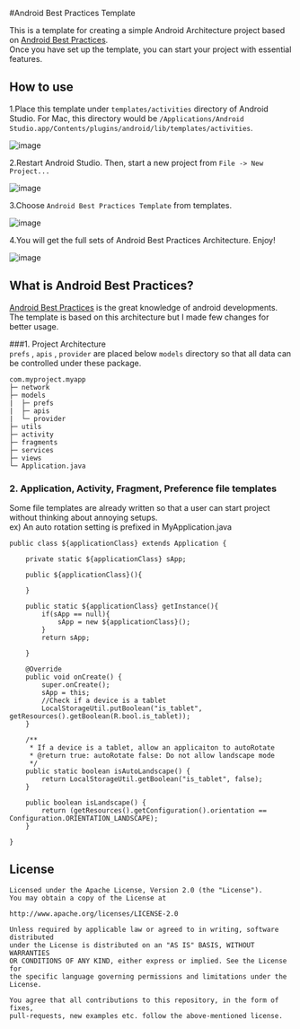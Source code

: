#Android Best Practices Template

This is a template for creating a simple Android Architecture project based on [Android Best Practices](https://github.com/futurice/android-best-practices).  
Once you have set up the template, you can start your project with essential features.

## How to use
1.Place this template under `templates/activities` directory of Android Studio.
For Mac, this directory would be `/Applications/Android Studio.app/Contents/plugins/android/lib/templates/activities`.  

![image](https://github.com/tomoima525/AndroidBestPracticesTemplate/blob/master/terminal.png?raw=true)  


2.Restart Android Studio. Then, start a new project from `File -> New Project...`  

![image](https://github.com/tomoima525/AndroidBestPracticesTemplate/blob/master/directory.png?raw=true)  


3.Choose `Android Best Practices Template` from templates.  

![image](https://github.com/tomoima525/AndroidBestPracticesTemplate/blob/master/templates.png?raw=true)  


4.You will get the full sets of Android Best Practices Architecture. Enjoy!  
 
![image](https://github.com/tomoima525/AndroidBestPracticesTemplate/blob/master/directory_shown.png?raw=true)  

## What is Android Best Practices?

[Android Best Practices](https://github.com/futurice/android-best-practices) is the great knowledge of android developments. The template is based on this architecture but I made few changes for better usage.

###1. Project Architecture  
`prefs` , `apis` , `provider` are placed below `models` directory so that all data can be controlled under these package. 

```
com.myproject.myapp
├─ network
├─ models
|  ├─ prefs
|  ├─ apis
|  └─ provider
├─ utils
├─ activity
├─ fragments
├─ services
├─ views
└─ Application.java 
```

### 2. Application, Activity, Fragment, Preference file templates 

Some file templates are already written so that a user can start project without thinking about annoying setups.   
ex) An auto rotation setting is prefixed in MyApplication.java

```
public class ${applicationClass} extends Application {

    private static ${applicationClass} sApp;

    public ${applicationClass}(){

    }

    public static ${applicationClass} getInstance(){
        if(sApp == null){
            sApp = new ${applicationClass}();
        }
        return sApp;

    }

    @Override
    public void onCreate() {
        super.onCreate();
        sApp = this;
        //Check if a device is a tablet
        LocalStorageUtil.putBoolean("is_tablet", getResources().getBoolean(R.bool.is_tablet));        
    }

    /**
     * If a device is a tablet, allow an applicaiton to autoRotate 
     * @return true: autoRotate false: Do not allow landscape mode  
     */
    public static boolean isAutoLandscape() {
        return LocalStorageUtil.getBoolean("is_tablet", false);
    }

    public boolean isLandscape() {
        return (getResources().getConfiguration().orientation == Configuration.ORIENTATION_LANDSCAPE);
    }

}
```

## License

```
Licensed under the Apache License, Version 2.0 (the "License"). 
You may obtain a copy of the License at

http://www.apache.org/licenses/LICENSE-2.0

Unless required by applicable law or agreed to in writing, software distributed
under the License is distributed on an "AS IS" BASIS, WITHOUT WARRANTIES
OR CONDITIONS OF ANY KIND, either express or implied. See the License for
the specific language governing permissions and limitations under the License.

You agree that all contributions to this repository, in the form of fixes, 
pull-requests, new examples etc. follow the above-mentioned license.
```


